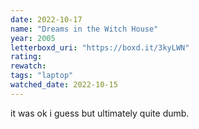 ```yaml
---
date: 2022-10-17
name: "Dreams in the Witch House"
year: 2005
letterboxd_uri: "https://boxd.it/3kyLWN"
rating: 
rewatch: 
tags: "laptop"
watched_date: 2022-10-15
---
```


it was ok i guess but ultimately quite dumb.
